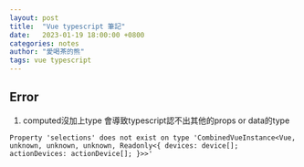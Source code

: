 ```yaml
---
layout: post
title:  "Vue typescript 筆記"
date:   2023-01-19 18:00:00 +0800
categories: notes
author: "愛喝茶的熊"
tags: vue typescript
---
```


## Error

1. computed沒加上type
會導致typescript認不出其他的props or data的type

```plain
Property 'selections' does not exist on type 'CombinedVueInstance<Vue, unknown, unknown, unknown, Readonly<{ devices: device[]; actionDevices: actionDevice[]; }>>'
```
